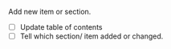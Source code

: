 Add new item or section.

- [ ] Update table of contents
- [ ] Tell which section/ item added or changed.
